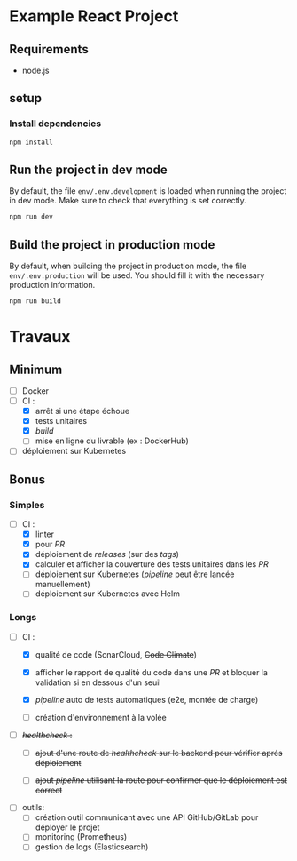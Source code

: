 # Example React Project

## Requirements

- node.js

## setup

### Install dependencies

```sh
npm install
```

## Run the project in dev mode

By default, the file `env/.env.development` is loaded when running the project in dev mode. Make sure to check that everything is set correctly.

```sh
npm run dev
```

## Build the project in production mode

By default, when building the project in production mode, the file `env/.env.production` will be used. You should fill it with the necessary production information.

```sh
npm run build
```

# Travaux

## Minimum

- [ ] Docker
- [ ] CI : 
  - [x] arrêt si une étape échoue
  - [x] tests unitaires
  - [x] _build_
  - [ ] mise en ligne du livrable (ex : DockerHub)
- [ ] déploiement sur Kubernetes

## Bonus
### Simples
- [ ] CI :
  - [x] linter
  - [x] pour _PR_
  - [x] déploiement de _releases_ (sur des _tags_)
  - [x] calculer et afficher la couverture des tests unitaires dans les _PR_
  - [ ] déploiement sur Kubernetes (_pipeline_ peut être lancée manuellement)
  - [ ] déploiement sur Kubernetes avec Helm

### Longs
- [ ] CI :
  - [x] qualité de code (SonarCloud, ~~Code Climate~~)
  - [x] afficher le rapport de qualité du code dans une _PR_ et bloquer la validation si en dessous d'un seuil
  - [x] *pipeline* auto de tests automatiques (e2e, montée de charge)
  - [ ] création d'environnement à la volée


- [ ] ~~_healthcheck_ :~~
  - [ ] ~~ajout d'une route de _healthcheck_ sur le backend pour vérifier aprés déploiement~~
  - [ ] ~~ajout *pipeline* utilisant la route pour confirmer que le déploiement est correct~~


- [ ] outils: 
  - [ ] création outil communicant avec une API GitHub/GitLab pour déployer le projet
  - [ ] monitoring (Prometheus)
  - [ ] gestion de logs (Elasticsearch)
